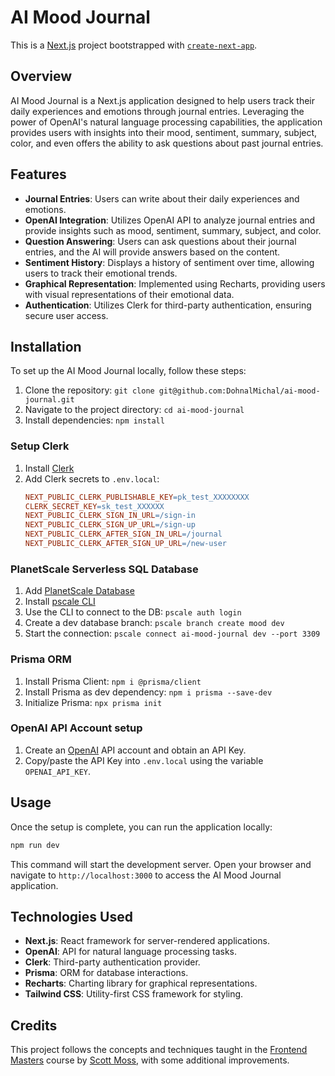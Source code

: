 # AI Mood Journal

This is a [Next.js](https://nextjs.org/) project bootstrapped with [`create-next-app`](https://github.com/vercel/next.js/tree/canary/packages/create-next-app).

## Overview

AI Mood Journal is a Next.js application designed to help users track their daily experiences and emotions through journal entries. Leveraging the power of OpenAI's natural language processing capabilities, the application provides users with insights into their mood, sentiment, summary, subject, color, and even offers the ability to ask questions about past journal entries.

## Features

- **Journal Entries**: Users can write about their daily experiences and emotions.
- **OpenAI Integration**: Utilizes OpenAI API to analyze journal entries and provide insights such as mood, sentiment, summary, subject, and color.
- **Question Answering**: Users can ask questions about their journal entries, and the AI will provide answers based on the content.
- **Sentiment History**: Displays a history of sentiment over time, allowing users to track their emotional trends.
- **Graphical Representation**: Implemented using Recharts, providing users with visual representations of their emotional data.
- **Authentication**: Utilizes Clerk for third-party authentication, ensuring secure user access.

## Installation

To set up the AI Mood Journal locally, follow these steps:

1. Clone the repository: `git clone git@github.com:DohnalMichal/ai-mood-journal.git`
2. Navigate to the project directory: `cd ai-mood-journal`
3. Install dependencies: `npm install`

### Setup Clerk

1. Install [Clerk](https://clerk.com/)
2. Add Clerk secrets to `.env.local`:
   ```makefile
   NEXT_PUBLIC_CLERK_PUBLISHABLE_KEY=pk_test_XXXXXXXX
   CLERK_SECRET_KEY=sk_test_XXXXXX
   NEXT_PUBLIC_CLERK_SIGN_IN_URL=/sign-in
   NEXT_PUBLIC_CLERK_SIGN_UP_URL=/sign-up
   NEXT_PUBLIC_CLERK_AFTER_SIGN_IN_URL=/journal
   NEXT_PUBLIC_CLERK_AFTER_SIGN_UP_URL=/new-user
   ```

### PlanetScale Serverless SQL Database

1. Add [PlanetScale Database](https://planetscale.com/)
2. Install [pscale CLI](https://github.com/planetscale/cli#installation)
3. Use the CLI to connect to the DB: `pscale auth login`
4. Create a dev database branch: `pscale branch create mood dev`
5. Start the connection: `pscale connect ai-mood-journal dev --port 3309`

### Prisma ORM

1. Install Prisma Client: `npm i @prisma/client`
2. Install Prisma as dev dependency: `npm i prisma --save-dev`
3. Initialize Prisma: `npx prisma init`

### OpenAI API Account setup

1. Create an [OpenAI](https://openai.com/) API account and obtain an API Key.
2. Copy/paste the API Key into `.env.local` using the variable `OPENAI_API_KEY`.

## Usage

Once the setup is complete, you can run the application locally:

```bash
npm run dev
```

This command will start the development server. Open your browser and navigate to `http://localhost:3000` to access the AI Mood Journal application.

## Technologies Used

- **Next.js**: React framework for server-rendered applications.
- **OpenAI**: API for natural language processing tasks.
- **Clerk**: Third-party authentication provider.
- **Prisma**: ORM for database interactions.
- **Recharts**: Charting library for graphical representations.
- **Tailwind CSS**: Utility-first CSS framework for styling.

## Credits

This project follows the concepts and techniques taught in the [Frontend Masters](https://frontendmasters.com/) course by [Scott Moss](https://frontendmasters.com/teachers/scott-moss/), with some additional improvements.
